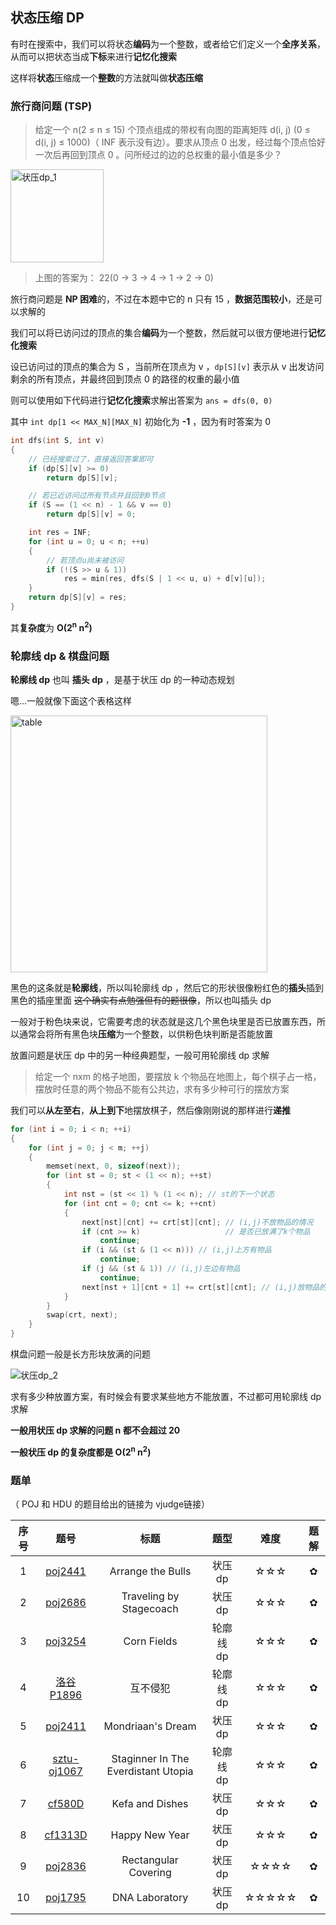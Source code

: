 ## 状态压缩 DP

有时在搜索中，我们可以将状态**编码**为一个整数，或者给它们定义一个**全序关系**，从而可以把状态当成**下标**来进行**记忆化搜索**

这样将**状态**压缩成一个**整数**的方法就叫做**状态压缩**



### 旅行商问题 (TSP)

> 给定一个 n(2 ≤ n ≤ 15) 个顶点组成的带权有向图的距离矩阵 d(i, j) (0 ≤ d(i, j) ≤ 1000)（ INF 表示没有边）。要求从顶点 0 出发，经过每个顶点恰好一次后再回到顶点 0 。问所经过的边的总权重的最小值是多少？

<img width="149" alt="状压dp_1" src="https://user-images.githubusercontent.com/60065681/128723047-83b7f5a6-9c46-4fbd-8941-7c387344cd47.png">


> 上图的答案为： 22(0 -> 3 -> 4 -> 1 -> 2 -> 0)

旅行商问题是 **NP 困难**的，不过在本题中它的 n 只有 15 ，**数据范围较小**，还是可以求解的

我们可以将已访问过的顶点的集合**编码**为一个整数，然后就可以很方便地进行**记忆化搜索**

设已访问过的顶点的集合为 S ，当前所在顶点为 v ，`dp[S][v]` 表示从 v 出发访问剩余的所有顶点，并最终回到顶点 0 的路径的权重的最小值

则可以使用如下代码进行**记忆化搜索**求解出答案为 `ans = dfs(0, 0)` 

其中 `int dp[1 << MAX_N][MAX_N]` 初始化为 **-1** ，因为有时答案为 0 

``` c++
int dfs(int S, int v)
{
    // 已经搜索过了，直接返回答案即可
    if (dp[S][v] >= 0)
        return dp[S][v];

    // 若已近访问过所有节点并且回到0节点
    if (S == (1 << n) - 1 && v == 0)
        return dp[S][v] = 0;

    int res = INF;
    for (int u = 0; u < n; ++u)
    {
        // 若顶点u尚未被访问
        if (!(S >> u & 1))
            res = min(res, dfs(S | 1 << u, u) + d[v][u]);
    }
    return dp[S][v] = res;
}
```

其**复杂度**为 **O(2<sup>n</sup> n<sup>2</sup>)**



### 轮廓线 dp & 棋盘问题

**轮廓线 dp** 也叫 **插头 dp** ，是基于状压 dp 的一种动态规划

嗯...一般就像下面这个表格这样

<img width="411" alt="table" src="https://user-images.githubusercontent.com/60065681/128722971-a38b7284-53ba-4303-9ba7-ed98211a05ac.png">



黑色的这条就是**轮廓线**，所以叫轮廓线 dp ，然后它的形状很像粉红色的**插头**插到黑色的插座里面 ~~这个确实有点勉强但有的题很像~~，所以也叫插头 dp 

一般对于粉色块来说，它需要考虑的状态就是这几个黑色块里是否已放置东西，所以通常会将所有黑色块**压缩**为一个整数，以供粉色块判断是否能放置

放置问题是状压 dp 中的另一种经典题型，一般可用轮廓线 dp 求解

> 给定一个 nxm 的格子地图，要摆放 k 个物品在地图上，每个棋子占一格，摆放时任意的两个物品不能有公共边，求有多少种可行的摆放方案

我们可以**从左至右**，**从上到下**地摆放棋子，然后像刚刚说的那样进行**递推**

``` c++
for (int i = 0; i < n; ++i)
{
    for (int j = 0; j < m; ++j)
    {
        memset(next, 0, sizeof(next));
        for (int st = 0; st < (1 << n); ++st)
        {
            int nst = (st << 1) % (1 << n); // st的下一个状态
            for (int cnt = 0; cnt <= k; ++cnt)
            {
                next[nst][cnt] += crt[st][cnt]; // (i,j)不放物品的情况
                if (cnt >= k)                   // 是否已放满了k个物品
                    continue;
                if (i && (st & (1 << n))) // (i,j)上方有物品
                    continue;
                if (j && (st & 1)) // (i,j)左边有物品
                    continue;
                next[nst + 1][cnt + 1] += crt[st][cnt]; // (i,j)放物品的情况
            }
        }
        swap(crt, next);
    }
}
```

棋盘问题一般是长方形块放满的问题

![状压dp_2](https://user-images.githubusercontent.com/60065681/128722859-56500471-8bd1-4ee2-8e9d-c6540ecd5dc2.png)


求有多少种放置方案，有时候会有要求某些地方不能放置，不过都可用轮廓线 dp 求解



**一般用状压 dp 求解的问题 n 都不会超过 20**

**一般状压 dp 的复杂度都是 O(2<sup>n</sup> n<sup>2</sup>)** 



### 题单

（ POJ 和 HDU 的题目给出的链接为 vjudge链接）

| 序号 |                             题号                             |                标题                 |   题型    | 难度  | 题解 |
| :--: | :----------------------------------------------------------: | :---------------------------------: | :-------: | :---: | :--: |
|  1   |        [poj2441](https://vjudge.net/problem/POJ-2441)        |          Arrange the Bulls          |  状压 dp  |  ☆☆☆  |  ✿   |
|  2   |        [poj2686](https://vjudge.net/problem/POJ-2686)        |       Traveling by Stagecoach       |  状压 dp  |  ☆☆☆  |  ✿   |
|  3   |        [poj3254](https://vjudge.net/problem/POJ-3254)        |             Corn Fields             | 轮廓线 dp |  ☆☆☆  |  ✿   |
|  4   |     [洛谷P1896](https://www.luogu.com.cn/problem/P1896)      |              互不侵犯               | 轮廓线 dp |  ☆☆☆  |  ✿   |
|  5   |        [poj2411](https://vjudge.net/problem/POJ-2411)        |          Mondriaan's Dream          |  状压 dp  |  ☆☆☆  |  ✿   |
|  6   | [sztu-oj1067](http://10.1.97.60/csuoj/problemset/problem?pid=1067) | Staginner In The Everdistant Utopia | 轮廓线 dp |  ☆☆☆  |  ✿   |
|  7   |  [cf580D](https://codeforces.com/problemset/problem/580/D)   |           Kefa and Dishes           |  状压 dp  |  ☆☆☆  |  ✿   |
|  8   | [cf1313D](https://codeforces.com/problemset/problem/1313/D)  |           Happy New Year            |  状压 dp  |  ☆☆☆  |  ✿   |
|  9   |        [poj2836](https://vjudge.net/problem/POJ-2836)        |        Rectangular Covering         |  状压 dp  | ☆☆☆☆  |  ✿   |
|  10  |        [poj1795](https://vjudge.net/problem/POJ-1795)        |           DNA Laboratory            |  状压 dp  | ☆☆☆☆☆ |  ✿   |

